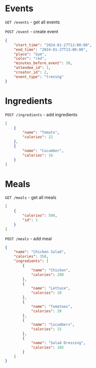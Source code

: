 # Events

`GET /events` - get all events

`POST /event` - create event

```json
{
    "start_time": "2024-01-27T12:00:00",
    "end_time": "2024-01-27T13:00:00",
    "place": "Gym",
    "color": "red",
    "minutes_before_event": 30,
    "attendee_id": 1,
    "creator_id": 2,
    "event_type": "trening"
}
```

# Ingredients

`POST /ingredients` - add ingredients

```json
[
    {
        "name": "Tomato",
        "calories": 22
    },
    {
        "name": "Cucumber",
        "calories": 16
    }
]
```

# Meals

`GET /meals` - get all meals
```json
[
    {
        "calories": 500,
        "id": 1
    }
]
```

`POST /meals` - add meal

```json
{
    "name": "Chicken Salad",
    "calories": 350,
    "ingredients": [
        {
            "name": "Chicken",
            "calories": 200
        },
        {
            "name": "Lettuce",
            "calories": 10
        },
        {
            "name": "Tomatoes",
            "calories": 20
        },
        {
            "name": "Cucumbers",
            "calories": 15
        },
        {
            "name": "Salad Dressing",
            "calories": 105
        }
    ]
}
```